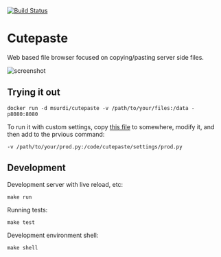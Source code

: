 [![Build Status](https://travis-ci.org/msurdi/cutepaste.svg?branch=master)](https://travis-ci.org/msurdi/cutepaste)

Cutepaste
=========

Web based file browser focused on copying/pasting
server side files.

![screenshot](http://i.imgur.com/z559VIb.png)


Trying it out
-------------

    docker run -d msurdi/cutepaste -v /path/to/your/files:/data -p8080:8080
 
 
To run it with custom settings, copy [this file](https://github.com/msurdi/cutepaste/blob/master/cutepaste/settings/prod.py) to
somewhere, modify it, and then add to the prvious command:

    -v /path/to/your/prod.py:/code/cutepaste/settings/prod.py
   

Development
-----------
Development server with live reload, etc:

    make run
    
Running tests:

    make test
    
Development environment shell:

    make shell
